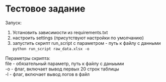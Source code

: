 # Тестовое задание
Запуск:
1. Установить зависимости из requirements.txt
2. настроить settings (присутствуют настройки по умолчанию)
3. запустить скрипт run_script с параметром - путь к файлу с данными <br>
`python run_script raw_data.xlsx -o`

Пераметры скрипта: <br>
file - обязательный параметр, путь к файлу с даныыми <br>
-o - флаг, включает вывод первых 20 строк таблицы <br>
-l - флаг, включает вывод логов в файл <br>
